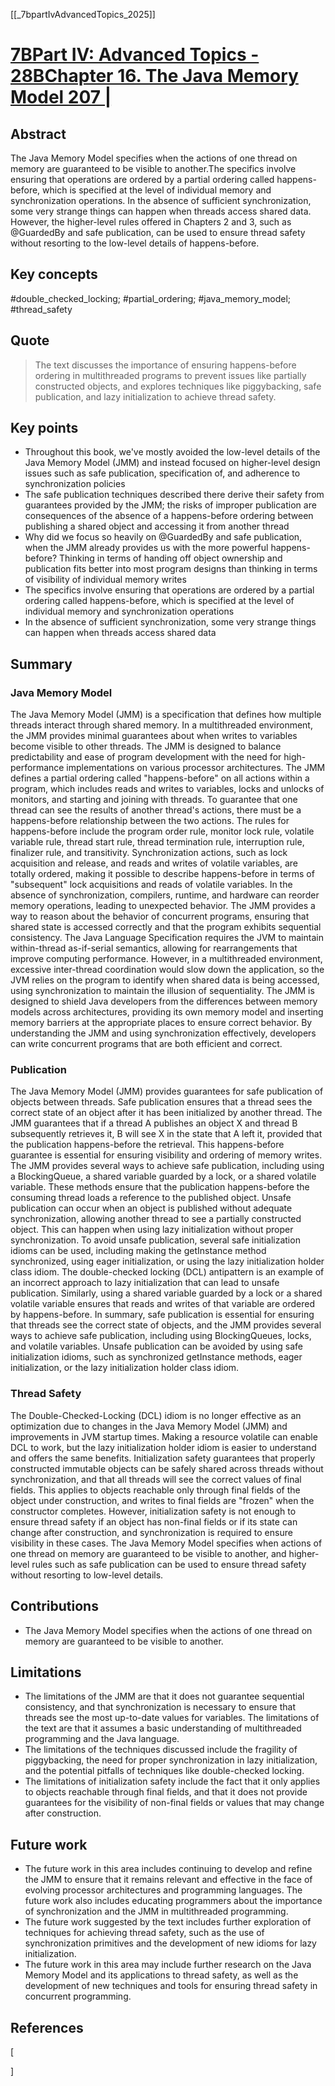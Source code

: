 [[_7bpartIvAdvancedTopics_2025]]

# [7BPart IV: Advanced Topics - 28BChapter 16. The Java Memory Model 207 |]()

## Abstract
The Java Memory Model specifies when the actions of one thread on memory are guaranteed to be visible to another.The specifics involve ensuring that operations are ordered by a partial ordering called happens-before, which is specified at the level of individual memory and synchronization operations. In the absence of sufficient synchronization, some very strange things can happen when threads access shared data. However, the higher-level rules offered in Chapters 2 and 3, such as @GuardedBy and safe publication, can be used to ensure thread safety without resorting to the low-level details of happens-before.

## Key concepts
#double_checked_locking; #partial_ordering; #java_memory_model; #thread_safety

## Quote
> The text discusses the importance of ensuring happens-before ordering in multithreaded programs to prevent issues like partially constructed objects, and explores techniques like piggybacking, safe publication, and lazy initialization to achieve thread safety.

## Key points
- Throughout this book, we've mostly avoided the low-level details of the Java Memory Model (JMM) and instead focused on higher-level design issues such as safe publication, specification of, and adherence to synchronization policies
- The safe publication techniques described there derive their safety from guarantees provided by the JMM; the risks of improper publication are consequences of the absence of a happens-before ordering between publishing a shared object and accessing it from another thread
- Why did we focus so heavily on @GuardedBy and safe publication, when the JMM already provides us with the more powerful happens-before? Thinking in terms of handing off object ownership and publication fits better into most program designs than thinking in terms of visibility of individual memory writes
- The specifics involve ensuring that operations are ordered by a partial ordering called happens-before, which is specified at the level of individual memory and synchronization operations
- In the absence of sufficient synchronization, some very strange things can happen when threads access shared data


## Summary

### Java Memory Model
The Java Memory Model (JMM) is a specification that defines how multiple threads interact through shared memory.
In a multithreaded environment, the JMM provides minimal guarantees about when writes to variables become visible to other threads.
The JMM is designed to balance predictability and ease of program development with the need for high-performance implementations on various processor architectures.
The JMM defines a partial ordering called "happens-before" on all actions within a program, which includes reads and writes to variables, locks and unlocks of monitors, and starting and joining with threads.
To guarantee that one thread can see the results of another thread's actions, there must be a happens-before relationship between the two actions.
The rules for happens-before include the program order rule, monitor lock rule, volatile variable rule, thread start rule, thread termination rule, interruption rule, finalizer rule, and transitivity.
Synchronization actions, such as lock acquisition and release, and reads and writes of volatile variables, are totally ordered, making it possible to describe happens-before in terms of "subsequent" lock acquisitions and reads of volatile variables.
In the absence of synchronization, compilers, runtime, and hardware can reorder memory operations, leading to unexpected behavior.
The JMM provides a way to reason about the behavior of concurrent programs, ensuring that shared state is accessed correctly and that the program exhibits sequential consistency.
The Java Language Specification requires the JVM to maintain within-thread as-if-serial semantics, allowing for rearrangements that improve computing performance.
However, in a multithreaded environment, excessive inter-thread coordination would slow down the application, so the JVM relies on the program to identify when shared data is being accessed, using synchronization to maintain the illusion of sequentiality.
The JMM is designed to shield Java developers from the differences between memory models across architectures, providing its own memory model and inserting memory barriers at the appropriate places to ensure correct behavior.
By understanding the JMM and using synchronization effectively, developers can write concurrent programs that are both efficient and correct.

### Publication
The Java Memory Model (JMM) provides guarantees for safe publication of objects between threads.
Safe publication ensures that a thread sees the correct state of an object after it has been initialized by another thread.
The JMM guarantees that if a thread A publishes an object X and thread B subsequently retrieves it, B will see X in the state that A left it, provided that the publication happens-before the retrieval.
This happens-before guarantee is essential for ensuring visibility and ordering of memory writes.
The JMM provides several ways to achieve safe publication, including using a BlockingQueue, a shared variable guarded by a lock, or a shared volatile variable.
These methods ensure that the publication happens-before the consuming thread loads a reference to the published object.
Unsafe publication can occur when an object is published without adequate synchronization, allowing another thread to see a partially constructed object.
This can happen when using lazy initialization without proper synchronization.
To avoid unsafe publication, several safe initialization idioms can be used, including making the getInstance method synchronized, using eager initialization, or using the lazy initialization holder class idiom.
The double-checked locking (DCL) antipattern is an example of an incorrect approach to lazy initialization that can lead to unsafe publication.
Similarly, using a shared variable guarded by a lock or a shared volatile variable ensures that reads and writes of that variable are ordered by happens-before.
In summary, safe publication is essential for ensuring that threads see the correct state of objects, and the JMM provides several ways to achieve safe publication, including using BlockingQueues, locks, and volatile variables.
Unsafe publication can be avoided by using safe initialization idioms, such as synchronized getInstance methods, eager initialization, or the lazy initialization holder class idiom.

### Thread Safety
The Double-Checked-Locking (DCL) idiom is no longer effective as an optimization due to changes in the Java Memory Model (JMM) and improvements in JVM startup times.
Making a resource volatile can enable DCL to work, but the lazy initialization holder idiom is easier to understand and offers the same benefits.
Initialization safety guarantees that properly constructed immutable objects can be safely shared across threads without synchronization, and that all threads will see the correct values of final fields.
This applies to objects reachable only through final fields of the object under construction, and writes to final fields are "frozen" when the constructor completes.
However, initialization safety is not enough to ensure thread safety if an object has non-final fields or if its state can change after construction, and synchronization is required to ensure visibility in these cases.
The Java Memory Model specifies when actions of one thread on memory are guaranteed to be visible to another, and higher-level rules such as safe publication can be used to ensure thread safety without resorting to low-level details.


## Contributions
- The Java Memory Model specifies when the actions of one thread on memory are guaranteed to be visible to another.

## Limitations
- The limitations of the JMM are that it does not guarantee sequential consistency, and that synchronization is necessary to ensure that threads see the most up-to-date values for variables. The limitations of the text are that it assumes a basic understanding of multithreaded programming and the Java language.
- The limitations of the techniques discussed include the fragility of piggybacking, the need for proper synchronization in lazy initialization, and the potential pitfalls of techniques like double-checked locking.
- The limitations of initialization safety include the fact that it only applies to objects reachable through final fields, and that it does not provide guarantees for the visibility of non-final fields or values that may change after construction.

## Future work
- The future work in this area includes continuing to develop and refine the JMM to ensure that it remains relevant and effective in the face of evolving processor architectures and programming languages. The future work also includes educating programmers about the importance of synchronization and the JMM in multithreaded programming.
- The future work suggested by the text includes further exploration of techniques for achieving thread safety, such as the use of synchronization primitives and the development of new idioms for lazy initialization.
- The future work in this area may include further research on the Java Memory Model and its applications to thread safety, as well as the development of new techniques and tools for ensuring thread safety in concurrent programming.


## References
[

]

